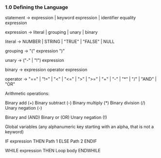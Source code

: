 ### 1.0 Defining the Language

statement -> expression | keyword expression | identifier equality expression

expression -> literal | grouping | unary | binary

literal -> NUMBER | STRING | "TRUE" | "FALSE" | NULL

grouping -> "(" expression ")"

unary -> ("-" | "!") expression

binary -> expression operator expression


operator -> "==" | "!=" | "<" | "<=" | ">" | ">=" | "+" | "-" | "*" | "/" | "AND" | "OR" 

Arithmetic operations:

Binary add (+) 
Binary subtract (-) 
Binary multiply (*) 
Binary division (/) 
Unary negation (-)

Binary and (AND) 
Binary or (OR) 
Unary negation (!)

Global variables (any alphanumeric key starting with an alpha, that is not a keyword)

IF expression THEN
    Path 1
ELSE
    Path 2
ENDIF



WHILE expression THEN
    Loop body
ENDWHILE

